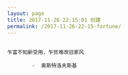 ```yaml
---
layout: page
title: 2017-11-26 22:15:01 创建
permalink: /2017-11-26-22-15-fortune/
---
```

```

乍富不知新受用，乍贫难改旧家风

        -  奥斯特洛夫斯基

```
